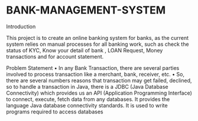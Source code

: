 # BANK-MANAGEMENT-SYSTEM


Introduction

This project is to create an online banking system for banks, as the current system relies on manual processes for all banking work, such as check the status of KYC, Know your detail of bank , LOAN Request, Money transactions and for account statement.

Problem Statement
• In any Bank Transaction, there are several parties involved to process transaction like a merchant, bank, receiver, etc.
• So, there are several numbers reasons that transaction may get failed, declined, so to handle a transaction in Java, there is a JDBC (Java Database Connectivity) which provides us an API (Application Programming Interface) to connect, execute, fetch data from any databases. It provides the language Java database connectivity standards. It is used to write programs required to access databases
